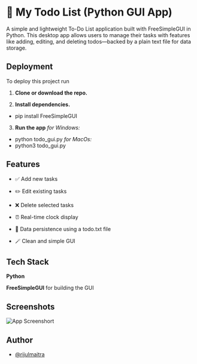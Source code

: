 
# 📝 My Todo List (Python GUI App)

A simple and lightweight To-Do List application built with FreeSimpleGUI in Python. This desktop app allows users to manage their tasks with features like adding, editing, and deleting todos—backed by a plain text file for data storage.


## Deployment

To deploy this project run

1. **Clone or download the repo.**

2. **Install dependencies.** 
- pip install FreeSimpleGUI

3. **Run the app**
*for Windows:*
- python todo_gui.py
*for MacOs:*
- python3 todo_gui.py


## Features

- ✅ Add new tasks

- ✏️ Edit existing tasks

- ❌ Delete selected tasks

- ⏰ Real-time clock display

- 💾 Data persistence using a todo.txt file

- 🪄 Clean and simple GUI


## Tech Stack

**Python** 

**FreeSimpleGUI** for building the GUI


## Screenshots

![App Screenshort](<Screenshot 2025-04-17 at 18.24.56.png>)

## Author

- [@rijulmaitra](https://github.com/rijulmaitra)

